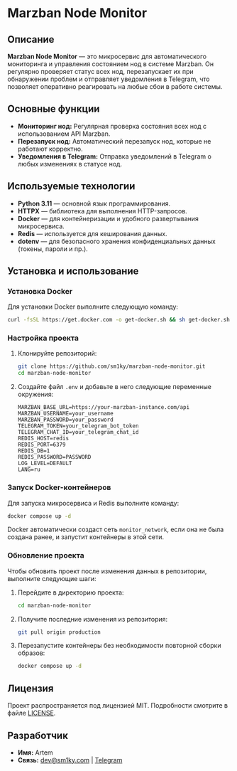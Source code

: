 
# Marzban Node Monitor

## Описание

**Marzban Node Monitor** — это микросервис для автоматического мониторинга и управления состоянием нод в системе Marzban. Он регулярно проверяет статус всех нод, перезапускает их при обнаружении проблем и отправляет уведомления в Telegram, что позволяет оперативно реагировать на любые сбои в работе системы.

## Основные функции

- **Мониторинг нод:** Регулярная проверка состояния всех нод с использованием API Marzban.
- **Перезапуск нод:** Автоматический перезапуск нод, которые не работают корректно.
- **Уведомления в Telegram:** Отправка уведомлений в Telegram о любых изменениях в статусе нод.

## Используемые технологии

- **Python 3.11** — основной язык программирования.
- **HTTPX** — библиотека для выполнения HTTP-запросов.
- **Docker** — для контейнеризации и удобного развертывания микросервиса.
- **Redis** — используется для кеширования данных.
- **dotenv** — для безопасного хранения конфиденциальных данных (токены, пароли и пр.).

## Установка и использование

### Установка Docker

Для установки Docker выполните следующую команду:

```bash
curl -fsSL https://get.docker.com -o get-docker.sh && sh get-docker.sh
```

### Настройка проекта

1. Клонируйте репозиторий:
    ```bash
    git clone https://github.com/sm1ky/marzban-node-monitor.git
    cd marzban-node-monitor
    ```

2. Создайте файл `.env` и добавьте в него следующие переменные окружения:

    ```env
    MARZBAN_BASE_URL=https://your-marzban-instance.com/api
    MARZBAN_USERNAME=your_username
    MARZBAN_PASSWORD=your_password
    TELEGRAM_TOKEN=your_telegram_bot_token
    TELEGRAM_CHAT_ID=your_telegram_chat_id
    REDIS_HOST=redis
    REDIS_PORT=6379
    REDIS_DB=1
    REDIS_PASSWORD=PASSWORD
    LOG_LEVEL=DEFAULT
    LANG=ru
    ```

### Запуск Docker-контейнеров

Для запуска микросервиса и Redis выполните команду:

```bash
docker compose up -d
```

Docker автоматически создаст сеть `monitor_network`, если она не была создана ранее, и запустит контейнеры в этой сети.

### Обновление проекта

Чтобы обновить проект после изменения данных в репозитории, выполните следующие шаги:

1. Перейдите в директорию проекта:
    ```bash
    cd marzban-node-monitor
    ```

2. Получите последние изменения из репозитория:
    ```bash
    git pull origin production
    ```

3. Перезапустите контейнеры без необходимости повторной сборки образов:
    ```bash
    docker compose up -d
    ```

## Лицензия

Проект распространяется под лицензией MIT. Подробности смотрите в файле [LICENSE](./LICENSE).

## Разработчик

- **Имя:** Artem
- **Связь:** [dev@sm1ky.com](mailto:dev@sm1ky.com) | [Telegram](https://t.me/forests_vpn)
